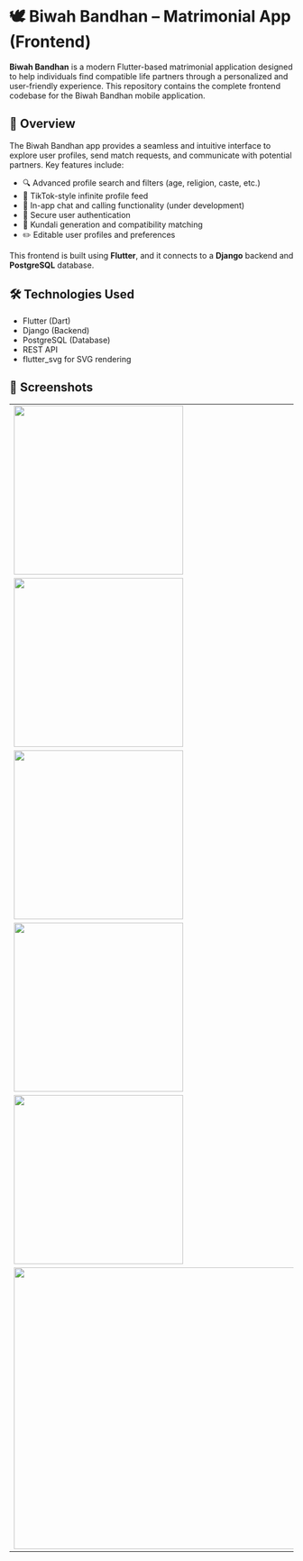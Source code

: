 # 🕊️ Biwah Bandhan – Matrimonial App (Frontend)

**Biwah Bandhan** is a modern Flutter-based matrimonial application designed to help individuals find compatible life partners through a personalized and user-friendly experience. This repository contains the complete frontend codebase for the Biwah Bandhan mobile application.

## 🚀 Overview

The Biwah Bandhan app provides a seamless and intuitive interface to explore user profiles, send match requests, and communicate with potential partners. Key features include:

- 🔍 Advanced profile search and filters (age, religion, caste, etc.)
- 📱 TikTok-style infinite profile feed
- 💬 In-app chat and calling functionality (under development)
- 🔐 Secure user authentication
- 🧾 Kundali generation and compatibility matching
- ✏️ Editable user profiles and preferences

This frontend is built using **Flutter**, and it connects to a **Django** backend and **PostgreSQL** database.

## 🛠️ Technologies Used

- Flutter (Dart)
- Django (Backend)
- PostgreSQL (Database)
- REST API
- flutter_svg for SVG rendering

## 📸 Screenshots

<table>
  <tr>
    <td><img src="assets/screenshots/Picture2.jpg" width="300"/></td>
    <td><img src="assets/screenshots/Picture3.jpg" width="300"/></td>
  </tr>
  <tr>
    <td><img src="assets/screenshots/Picture12.jpg" width="300"/></td>
    <td><img src="assets/screenshots/Picture5.jpg" width="300"/></td>
  </tr>
  <tr>
    <td><img src="assets/screenshots/Picture6.png" width="300"/></td>
    <td><img src="assets/screenshots/Picture7.jpg" width="300"/></td>
  </tr>
  <tr>
    <td><img src="assets/screenshots/Picture8.jpg" width="300"/></td>
    <td><img src="assets/screenshots/Picture9.jpg" width="300"/></td>
  </tr>
  <tr>
    <td><img src="assets/screenshots/Picture10.jpg" width="300"/></td>
    <td><img src="assets/screenshots/Picture11.jpg" width="300"/></td>
  </tr>
  <tr>
    <td><img src="assets/screenshots/Picture4.png" width="500"/></td>
  </tr>
</table>


